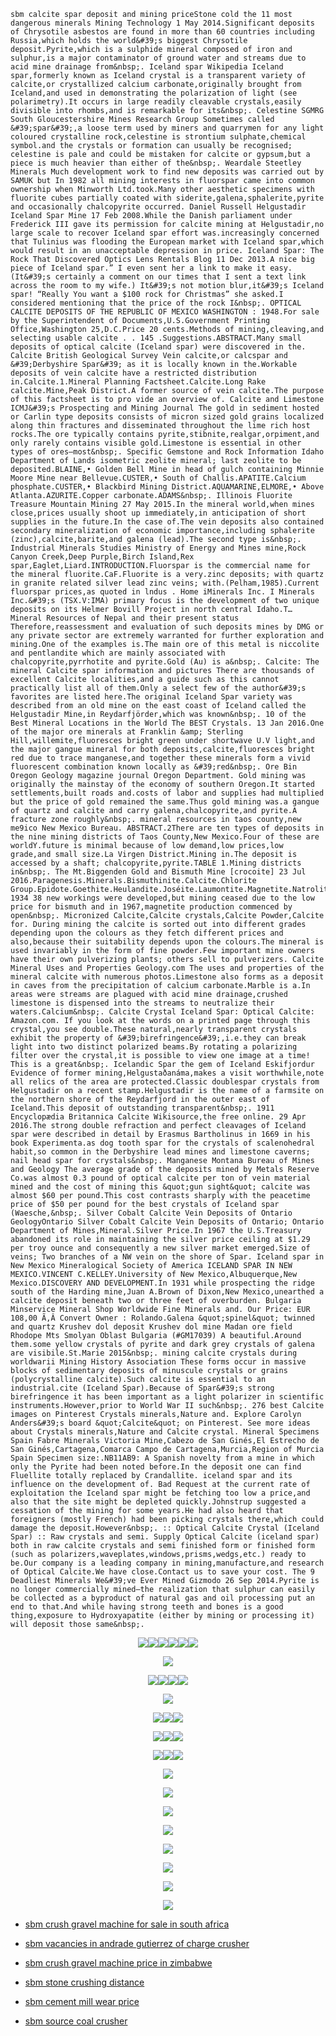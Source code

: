 
```
sbm calcite spar deposit and mining priceStone cold the 11 most dangerous minerals Mining Technology 1 May 2014.Significant deposits of Chrysotile asbestos are found in more than 60 countries including Russia,which holds the world&#39;s biggest Chrysotile deposit.Pyrite,which is a sulphide mineral composed of iron and sulphur,is a major contaminator of ground water and streams due to acid mine drainage from&nbsp;. Iceland spar Wikipedia Iceland spar,formerly known as Iceland crystal is a transparent variety of calcite,or crystallized calcium carbonate,originally brought from Iceland,and used in demonstrating the polarization of light (see polarimetry).It occurs in large readily cleavable crystals,easily divisible into rhombs,and is remarkable for its&nbsp;. Celestine SGMRG South Gloucestershire Mines Research Group Sometimes called &#39;spar&#39;,a loose term used by miners and quarrymen for any light coloured crystalline rock,celestine is strontium sulphate,chemical symbol.and the crystals or formation can usually be recognised; celestine is pale and could be mistaken for calcite or gypsum,but a piece is much heavier than either of the&nbsp;. Weardale Steetley Minerals Much development work to find new deposits was carried out by SAMUK but In 1982 all mining interests in fluorspar came into common ownership when Minworth Ltd.took.Many other aesthetic specimens with fluorite cubes partially coated with siderite,galena,sphalerite,pyrite and occasionally chalcopyrite occurred. Daniel Russell Helgustadir Iceland Spar Mine 17 Feb 2008.While the Danish parliament under Frederick III gave its permission for calcite mining at Helgustadir,no large scale to recover Iceland spar effort was.increasingly concerned that Tulinius was flooding the European market with Iceland spar,which would result in an unacceptable depression in price. Iceland Spar: The Rock That Discovered Optics Lens Rentals Blog 11 Dec 2013.A nice big piece of Iceland spar.” I even sent her a link to make it easy.(It&#39;s certainly a comment on our times that I sent a text link across the room to my wife.) It&#39;s not motion blur,it&#39;s Iceland spar! “Really You want a $100 rock for Christmas” she asked.I considered mentioning that the price of the rock I&nbsp;. OPTICAL CALCITE DEPOSITS OF THE REPUBLIC OF MEXICO WASHINGTON : 1948.For sale by the Superintendent of Documents,U.S.Government Printing Office,Washington 25,D.C.Price 20 cents.Methods of mining,cleaving,and selecting usable calcite . . 145 .Suggestions.ABSTRACT.Many small deposits of optical calcite (Iceland spar) were discovered in the. Calcite British Geological Survey Vein calcite,or calcspar and &#39;Derbyshire Spar&#39; as it is locally known in the.Workable deposits of vein calcite have a restricted distribution in.Calcite.1.Mineral Planning Factsheet.Calcite.Long Rake calcite.Mine,Peak District.A former source of vein calcite.The purpose of this factsheet is to pro vide an overview of. Calcite and Limestone  ICMJ&#39;s Prospecting and Mining Journal The gold in sediment hosted or Carlin type deposits consists of micron sized gold grains localized along thin fractures and disseminated throughout the lime rich host rocks.The ore typically contains pyrite,stibnite,realgar,orpiment,and only rarely contains visible gold.Limestone is essential in other types of ores—most&nbsp;. Specific Gemstone and Rock Information Idaho Department of Lands isometric zeolite mineral; last zeolite to be deposited.BLAINE,• Golden Bell Mine in head of gulch containing Minnie Moore Mine near Bellevue.CUSTER,• South of Challis.APATITE.Calcium phosphate.CUSTER,• Blackbird Mining District.AQUAMARINE,ELMORE,• Above Atlanta.AZURITE.Copper carbonate.ADAMS&nbsp;. Illinois Fluorite Treasure Mountain Mining 27 May 2015.In the mineral world,when mines close,prices usually shoot up immediately,in anticipation of short supplies in the future.In the case of.The vein deposits also contained secondary mineralization of economic importance,including sphalerite (zinc),calcite,barite,and galena (lead).The second type is&nbsp;. Industrial Minerals Studies Ministry of Energy and Mines mine,Rock Canyon Creek,Deep Purple,Birch Island,Rex spar,Eaglet,Liard.INTRODUCTION.Fluorspar is the commercial name for the mineral fluorite.CaF.Fluorite is a very.zinc deposits; with quartz in granite related silver lead zinc veins; with.(Pelham,1985).Current fluorspar prices,as quoted in lndus . Home iMinerals Inc. I Minerals Inc.&#39;s (TSX.V:IMA) primary focus is the development of two unique deposits on its Helmer Bovill Project in north central Idaho.T… Mineral Resources of Nepal and their present status Therefore,reassessment and evaluation of such deposits mines by DMG or any private sector are extremely warranted for further exploration and mining.One of the examples is.The main ore of this metal is niccolite and pentlandite which are mainly associated with chalcopyrite,pyrrhotite and pyrite.Gold (Au) is a&nbsp;. Calcite: The mineral Calcite spar information and pictures There are thousands of excellent Calcite localities,and a guide such as this cannot practically list all of them.Only a select few of the author&#39;s favorites are listed here.The original Iceland Spar variety was described from an old mine on the east coast of Iceland called the Helgustadir Mine,in Reydarfjörder,which was known&nbsp;. 10 of the Best Mineral Locations in the World The BEST Crystals. 13 Jan 2016.One of the major ore minerals at Franklin &amp; Sterling Hill,willemite,fluoresces bright green under shortwave U.V light,and the major gangue mineral for both deposits,calcite,fluoresces bright red due to trace manganese,and together these minerals form a vivid fluorescent combination known locally as &#39;red&nbsp;. Ore Bin Oregon Geology magazine journal Oregon Department. Gold mining was originally the mainstay of the economy of southern Oregon.It started settlements,built roads and.costs of labor and supplies had multiplied but the price of gold remained the same.Thus gold mining was.a gangue of quartz and calcite and carry galena,chalcopyrite,and pyrite.A fracture zone roughly&nbsp;. mineral resources in taos county,new me9ico New Mexico Bureau. ABSTRACT.2There are ten types of deposits in the nine mining districts of Taos County,New Mexico.Four of these are worldY.future is minimal because of low demand,low prices,low grade,and small size.La Virgen District.Mining in.The deposit is accessed by a shaft; chalcopyrite,pyrite.TABLE 1.Mining districts in&nbsp;. The Mt.Biggenden Gold and Bismuth Mine [crocoite] 23 Jul 2016.Paragenesis.Minerals.Bismuthinite.Calcite.Chlorite Group.Epidote.Goethite.Heulandite.Joséite.Laumontite.Magnetite.Natrolite.Quartz.Pyrite.From 1934 38 new workings were developed,but mining ceased due to the low price for bismuth and in 1967,magnetite production commenced by open&nbsp;. Micronized Calcite,Calcite crystals,Calcite Powder,Calcite for. During mining the calcite is sorted out into different grades depending upon the colours as they fetch different prices and also,because their suitability depends upon the colours.The mineral is used invariably in the form of fine powder.Few important mine owners have their own pulverizing plants; others sell to pulverizers. Calcite Mineral Uses and Properties Geology.com The uses and properties of the mineral calcite with numerous photos.Limestone also forms as a deposit in caves from the precipitation of calcium carbonate.Marble is a.In areas were streams are plagued with acid mine drainage,crushed limestone is dispensed into the streams to neutralize their waters.Calcium&nbsp;. Calcite Crystal Iceland Spar: Optical Calcite: Amazon.com. If you look at the words on a printed page through this crystal,you see double.These natural,nearly transparent crystals exhibit the property of &#39;birefringence&#39;,i.e.they can break light into two distinct polarized beams.By rotating a polarizing filter over the crystal,it is possible to view one image at a time! This is a great&nbsp;. Icelandic Spar the gem of Iceland Eskifjordur Evidence of former mining,Helgustaðanáma,makes a visit worthwhile,note all relics of the area are protected.Classic doublespar crystals from Helgustadir on a recent stamp.Helgustadir is the name of a farmsite on the northern shore of the Reydarfjord in the outer east of Iceland.This deposit of outstanding transparent&nbsp;. 1911 Encyclopædia Britannica Calcite Wikisource,the free online. 29 Apr 2016.The strong double refraction and perfect cleavages of Iceland spar were described in detail by Erasmus Bartholinus in 1669 in his book Experimenta.as dog tooth spar for the crystals of scalenohedral habit,so common in the Derbyshire lead mines and limestone caverns; nail head spar for crystals&nbsp;. Manganese Montana Bureau of Mines and Geology The average grade of the deposits mined by Metals Reserve Co.was almost 0.3 pound of optical calcite per ton of vein material mined and the cost of mining this &quot;gun sight&quot; calcite was almost $60 per pound.This cost contrasts sharply with the peacetime price of $50 per pound for the best crystals of Iceland spar (Waesche,&nbsp;. Silver Cobalt Calcite Vein Deposits of Ontario GeologyOntario Silver Cobalt Calcite Vein Deposits of Ontario; Ontario Department of Mines,Mineral.Silver Price.In 1967 the U.S.Treasury abandoned its role in maintaining the silver price ceiling at $1.29 per troy ounce and consequently a new silver market emerged.Size of veins; Two branches of a NW vein on the shore of Spar. Iceland spar in New Mexico Mineralogical Society of America ICELAND SPAR IN NEW MEXICO.VINCENT C.KELLEY.University of New Mexico,Albuquerque,New Mexico.DISCOVERY AND DEVELOPMENT.In 1931 while prospecting the ridge south of the Harding mine,Juan A.Brown of Dixon,New Mexico,unearthed a calcite deposit beneath two or three feet of overburden. Bulgaria Minservice Mineral Shop Worldwide Fine Minerals and. Our Price: EUR 108,00 Ã‚Â Convert Owner : Rolando.Galena &quot;spinel&quot; twinned and quartz Krushev dol deposit Krushev dol mine Madan ore field Rhodope Mts Smolyan Oblast Bulgaria (#GM17039) A beautiful.Around them.some yellow crystals of pyrite and dark grey crystals of galena are visibile.St.Marie 2015&nbsp;. mining calcite crystals during worldwarii Mining History Association These forms occur in massive blocks of sedimentary deposits of minuscule crystals or grains (polycrystalline calcite).Such calcite is essential to an industrial.cite (Iceland Spar).Because of Spar&#39;s strong birefringence it has been important as a light polarizer in scientific instruments.However,prior to World War II such&nbsp;. 276 best Calcite images on Pinterest Crystals minerals,Nature and. Explore Carolyn Anders&#39;s board &quot;Calcite&quot; on Pinterest. See more ideas about Crystals minerals,Nature and Calcite crystal. Mineral Specimens Spain Fabre Minerals Victoria Mine,Cabezo de San Ginés,El Estrecho de San Ginés,Cartagena,Comarca Campo de Cartagena,Murcia,Region of Murcia Spain Specimen size:.NB11AB9: A Spanish novelty from a mine in which only the Pyrite had been noted before.In the deposit one can find Fluellite totally replaced by Crandallite. iceland spar and its influence on the development of. Bad Request at the current rate of exploitation the Iceland spar might be fetching too low a price,and also that the site might be depleted quickly.Johnstrup suggested a cessation of the mining for some years.He had also heard that foreigners (mostly French) had been picking crystals there,which could damage the deposit.However&nbsp;. :: Optical Calcite Crystal (Iceland Spar) :: Raw crystals and semi. Supply Optical Calcite (iceland spar) both in raw calcite crystals and semi finished form or finished form (such as polarizers,waveplates,windows,prisms,wedgs,etc.) ready to be.Our company is a leading company in mining,manufacture,and research of Optical Calcite.We have close.Contact us to save your cost. The 9 Deadliest Minerals We&#39;ve Ever Mined Gizmodo 26 Sep 2014.Pyrite is no longer commercially mined—the realization that sulphur can easily be collected as a byproduct of natural gas and oil processing put an end to that.And while having strong teeth and bones is a good thing,exposure to Hydroxyapatite (either by mining or processing it) will deposit those same&nbsp;. 
```

<div align="center">
  
<a rel="nofollow" href="https://m.shibang-china.com?f=github&k=sbm+calcite+spar+deposit+and+mining+price"><img src="https://static.shibang-china.com/en/l.png"></a><img src="https://static.shibang-china.com/en/hw.png"><a rel="nofollow" href="https://m.shibang-china.com/product/?f=github&k=sbm+calcite+spar+deposit+and+mining+price"><img src="https://static.shibang-china.com/en/p.png"></a><a rel="nofollow" href="https://m.shibang-china.com/cases/?f=github&k=sbm+calcite+spar+deposit+and+mining+price"><img src="https://static.shibang-china.com/en/c.png"></a><a rel="nofollow" href="https://m.shibang-china.com/news/?f=github&k=sbm+calcite+spar+deposit+and+mining+price"><img src="https://static.shibang-china.com/en/n.png"></a><a rel="nofollow" href="https://m.shibang-china.com?f=github&k=sbm+calcite+spar+deposit+and+mining+price"><img src="https://static.shibang-china.com/en/m.png"></a>

<a rel="nofollow" href="https://m.shibang-china.com/product/?f=github&k=sbm+calcite+spar+deposit+and+mining+price"><img src="https://static.shibang-china.com/en/b.jpg"></a>
  
<a rel="nofollow" href="https://m.shibang-china.com/solution-aggregate.html?f=github&k=sbm+calcite+spar+deposit+and+mining+price"><img src="https://static.shibang-china.com/en/a.jpg"></a><a rel="nofollow" href="https://m.shibang-china.com/solution-mine.html?f=github&k=sbm+calcite+spar+deposit+and+mining+price"><img src="https://static.shibang-china.com/en/m.jpg"></a><a rel="nofollow" href="https://m.shibang-china.com/solution-mill.html?f=github&k=sbm+calcite+spar+deposit+and+mining+price"><img src="https://static.shibang-china.com/en/g.jpg"></a><a rel="nofollow" href="https://m.shibang-china.com/solution-epc.html?f=github&k=sbm+calcite+spar+deposit+and+mining+price"><img src="https://static.shibang-china.com/en/e.jpg"></a>

<a rel="nofollow" href="https://m.shibang-china.com/product/?f=github&k=sbm+calcite+spar+deposit+and+mining+price"><img src="https://static.shibang-china.com/en/a-p.png"></a>

<a rel="nofollow" href="https://m.shibang-china.com/product/crusher/c6x.html?f=github&k=sbm+calcite+spar+deposit+and+mining+price"><img src="https://static.shibang-china.com/en/j.jpg"></a><a rel="nofollow" href="https://m.shibang-china.com/product/crusher/ci5x.html?f=github&k=sbm+calcite+spar+deposit+and+mining+price"><img src="https://static.shibang-china.com/en/i.jpg"></a><a rel="nofollow" href="https://m.shibang-china.com/product/crusher/hst.html?f=github&k=sbm+calcite+spar+deposit+and+mining+price"><img src="https://static.shibang-china.com/en/c.jpg"></a>

<a rel="nofollow" href="https://m.shibang-china.com/product/mill/mtw.html?f=github&k=sbm+calcite+spar+deposit+and+mining+price"><img src="https://static.shibang-china.com/en/mtw.jpg"></a><a rel="nofollow" href="https://m.shibang-china.com/product/mill/scm.html?f=github&k=sbm+calcite+spar+deposit+and+mining+price"><img src="https://static.shibang-china.com/en/scm.jpg"></a><a rel="nofollow" href="https://m.shibang-china.com/product/mill/lm.html?f=github&k=sbm+calcite+spar+deposit+and+mining+price"><img src="https://static.shibang-china.com/en/lm.jpg"></a>

<a rel="nofollow" href="https://m.shibang-china.com/product/sand/vsi6x.html?f=github&k=sbm+calcite+spar+deposit+and+mining+price"><img src="https://static.shibang-china.com/en/6x.jpg"></a><a rel="nofollow" href="https://m.shibang-china.com/product/sand/vu.html?f=github&k=sbm+calcite+spar+deposit+and+mining+price"><img src="https://static.shibang-china.com/en/vu.jpg"></a><a rel="nofollow" href="https://m.shibang-china.com/product/mobile/klun.html?f=github&k=sbm+calcite+spar+deposit+and+mining+price"><img src="https://static.shibang-china.com/en/k.jpg"></a>

<a rel="nofollow" href="https://m.shibang-china.com/cases/?f=github&k=sbm+calcite+spar+deposit+and+mining+price"><img src="https://static.shibang-china.com/en/case.png"></a>

<a rel="nofollow" href="https://m.shibang-china.com/cases/aggregate/202.html?f=github&k=sbm+calcite+spar+deposit+and+mining+price"><img src="https://static.shibang-china.com/en/c-1.jpg"></a>

<a rel="nofollow" href="https://m.shibang-china.com/cases/aggregate/203.html?f=github&k=sbm+calcite+spar+deposit+and+mining+price"><img src="https://static.shibang-china.com/en/c-2.jpg"></a>

<a rel="nofollow" href="https://m.shibang-china.com/cases/mill/123.html?f=github&k=sbm+calcite+spar+deposit+and+mining+price"><img src="https://static.shibang-china.com/en/c-3.jpg"></a>

<a rel="nofollow" href="https://m.shibang-china.com/contact_us.html?f=github&k=sbm+calcite+spar+deposit+and+mining+price"><img src="https://static.shibang-china.com/en/contact.png"></a>

<a rel="nofollow" href="https://swt.shibang-china.com/?f=github&k=sbm+calcite+spar+deposit+and+mining+price"><img src="https://static.shibang-china.com/en/chat.png"></a>

<a rel="nofollow" href="https://whatsapp.shibangsoft.com/WhatsApp.php?f=github&k=sbm+calcite+spar+deposit+and+mining+price"><img src="https://static.shibang-china.com/en/whatsapp.png"></a>

<a rel="nofollow" href="https://m.shibang-china.com/?f=github&k=sbm+calcite+spar+deposit+and+mining+price"><img src="https://static.shibang-china.com/en/website.png"></a>

</div>


* [sbm crush gravel machine for sale in south africa](sbm%20crush%20gravel%20machine%20for%20sale%20in%20south%20africa.md)

* [sbm vacancies in andrade gutierrez of charge crusher](sbm%20vacancies%20in%20andrade%20gutierrez%20of%20charge%20crusher.md)

* [sbm crush gravel machine price in zimbabwe](sbm%20crush%20gravel%20machine%20price%20in%20zimbabwe.md)

* [sbm stone crushing distance](sbm%20stone%20crushing%20distance.md)

* [sbm cement mill wear price](sbm%20cement%20mill%20wear%20price.md)

* [sbm source coal crusher](sbm%20source%20coal%20crusher.md)